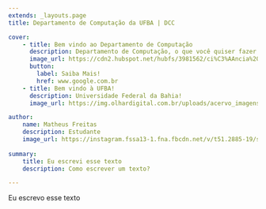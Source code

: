 ```yaml
---
extends: _layouts.page
title: Departamento de Computação da UFBA | DCC

cover:
    - title: Bem vindo ao Departamento de Computação
      description: Departamento de Computação, o que você quiser fazer...
      image_url: https://cdn2.hubspot.net/hubfs/3981562/ci%C3%AAncia%20da%20computa%C3%A7%C3%A3o%202.jpg
      button:
        label: Saiba Mais!
        href: www.google.com.br
    - title: Bem vindo à UFBA!
      description: Universidade Federal da Bahia!
      image_url: https://img.olhardigital.com.br/uploads/acervo_imagens/2019/07/r16x9/20190712092641_1200_675_-_computacao_em_nuvem.jpg

author: 
    name: Matheus Freitas
    description: Estudante
    image_url: https://instagram.fssa13-1.fna.fbcdn.net/v/t51.2885-19/s150x150/84430627_338878610363247_6944709934332248064_n.jpg?_nc_ht=instagram.fssa13-1.fna.fbcdn.net&_nc_ohc=jo-uMaa1ToQAX-OFVA9&oh=d97a0cc6ddf55dd5d148be76c42c588a&oe=5E911582
    
summary:
    title: Eu escrevi esse texto
    description: Como escrever um texto?

---
```


Eu escrevo esse texto